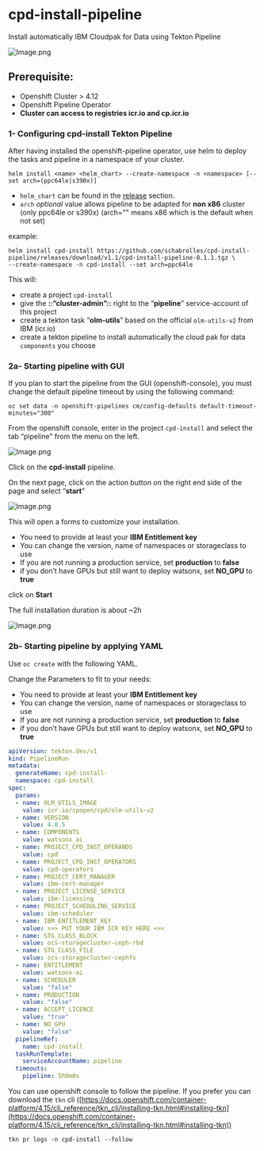 # cpd-install-pipeline
Install automatically IBM Cloudpak for Data using Tekton Pipeline

![Image.png](https://res.craft.do/user/full/de0964ce-f4e1-6349-286f-b59814cf4260/doc/48A286AD-0E40-4681-83FF-97A2BBB33870/6ECCE18D-E3D1-4CA0-9EBC-3BCBD1939795_2/DSzsCvKLIxcAhqBUZklhC8loEtizPU2oK30b5B8VqpIz/Image.png)

## Prerequisite:

- Openshift Cluster > 4.12
- Openshift Pipeline Operator
- **Cluster can access to registries icr.io and cp.icr.io**

### 1- Configuring cpd-install Tekton Pipeline

After having installed the openshift-pipeline operator, use helm to deploy the tasks and pipeline in a namespace of your cluster.

```
helm install <name> <helm_chart> --create-namespace -n <namespace> [--set arch=(ppc64le|s390x)]
```
- `helm_chart` can be found in the [release](https://github.com/schabrolles/cpd-install-pipeline/releases) section.
- `arch` *optional* value allows pipeline to be adapted for **non x86** cluster (only ppc64le or s390x) (arch="" means x86 which is the default when not set)

example: 
```
helm install cpd-install https://github.com/schabrolles/cpd-install-pipeline/releases/download/v1.1/cpd-install-pipeline-0.1.1.tgz \
--create-namespace -n cpd-install --set arch=ppc64le
```
This will:
   - create a project `cpd-install`
   - give the **::“cluster-admin”::** right to the “**pipeline**” service-account of this project
   - create a tekton task “**olm-utils**” based on the official `olm-utils-v2` from IBM (icr.io)
   - create a tekton pipeline to install automatically the cloud pak for data `components` you choose

### 2a- Starting pipeline with GUI

If you plan to start the pipeline from the GUI (openshift-console), you must change the default pipeline timeout by using the following command:

```other
oc set data -n openshift-pipelines cm/config-defaults default-timeout-minutes="300"
```

From the openshift console, enter in the project `cpd-install` and select the tab “pipeline" from the menu on the left.

![Image.png](https://res.craft.do/user/full/de0964ce-f4e1-6349-286f-b59814cf4260/doc/48A286AD-0E40-4681-83FF-97A2BBB33870/A0D3CEA8-62C6-4C94-A66E-C1A7A684BE68_2/EIgT0wFGXxxF9xPzi3RxnqHWwHAAiYikypdAiw7wrqEz/Image.png)

Click on the **cpd-install** pipeline.

On the next page, click on the action button on the right end side of the page and select “**start**”

![Image.png](https://res.craft.do/user/full/de0964ce-f4e1-6349-286f-b59814cf4260/doc/48A286AD-0E40-4681-83FF-97A2BBB33870/E66B8D89-30E7-4766-8A1F-5077313DF19E_2/Wy7CZB3zknYeEJPvqks0abuTAZSz5BcdC67zIa5yGeAz/Image.png)

This will open a forms to customize your installation.

- You need to provide at least your **IBM Entitlement key**
- You can change the version, name of namespaces or storageclass to use
- If you are not running a production service, set **production** to **false**
- if you don’t have GPUs but still want to deploy watsonx, set **NO_GPU** to **true**

click on **Start**

The full installation duration is about ~2h

![Image.png](https://res.craft.do/user/full/de0964ce-f4e1-6349-286f-b59814cf4260/doc/48A286AD-0E40-4681-83FF-97A2BBB33870/9FBEF9B2-DBE4-4E0E-8013-8CA93A6389C2_2/dXYxIkknDp4JKJTdlqVaVXroGnyPxoBO1tQEpz45n0kz/Image.png)

### 2b- Starting pipeline by applying YAML

Use `oc create` with the following YAML.

Change the Parameters to fit to your needs:

- You need to provide at least your **IBM Entitlement key**
- You can change the version, name of namespaces or storageclass to use
- If you are not running a production service, set **production** to **false**
- if you don’t have GPUs but still want to deploy watsonx, set **NO_GPU** to **true**

```yaml
apiVersion: tekton.dev/v1
kind: PipelineRun
metadata:
  generateName: cpd-install-
  namespace: cpd-install
spec:
  params:
  - name: OLM_UTILS_IMAGE
    value: icr.io/cpopen/cpd/olm-utils-v2
  - name: VERSION
    value: 4.8.5
  - name: COMPONENTS
    value: watsonx_ai
  - name: PROJECT_CPD_INST_OPERANDS
    value: cpd
  - name: PROJECT_CPD_INST_OPERATORS
    value: cpd-operators
  - name: PROJECT_CERT_MANAGER
    value: ibm-cert-manager
  - name: PROJECT_LICENSE_SERVICE
    value: ibm-licensing
  - name: PROJECT_SCHEDULING_SERVICE
    value: ibm-scheduler
  - name: IBM_ENTITLEMENT_KEY
    value: >>> PUT YOUR IBM ICR KEY HERE <<<
  - name: STG_CLASS_BLOCK
    value: ocs-storagecluster-ceph-rbd
  - name: STG_CLASS_FILE
    value: ocs-storagecluster-cephfs
  - name: ENTITLEMENT
    value: watsonx-ai
  - name: SCHEDULER
    value: "false"
  - name: PRODUCTION
    value: "false"
  - name: ACCEPT_LICENCE
    value: "true"
  - name: NO_GPU
    value: "false"
  pipelineRef:
    name: cpd-install
  taskRunTemplate:
    serviceAccountName: pipeline
  timeouts:
    pipeline: 5h0m0s
```

You can use openshift console to follow the pipeline.
If you prefer you can download the `tkn` cli ([https://docs.openshift.com/container-platform/4.15/cli_reference/tkn_cli/installing-tkn.html#installing-tkn](https://docs.openshift.com/container-platform/4.15/cli_reference/tkn_cli/installing-tkn.html#installing-tkn))

```plaintext
tkn pr logs -n cpd-install --follow
```
